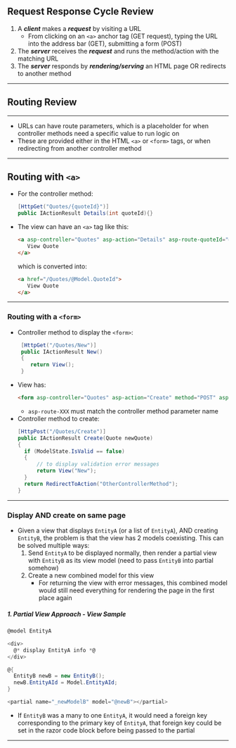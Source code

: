 ## Request Response Cycle Review

1. A **_client_** makes a **_request_** by visiting a URL
   - From clicking on an `<a>` anchor tag (GET request), typing the URL into the address bar (GET), submitting a form (POST)
2. The **_server_** receives the **_request_** and runs the method/action with the matching URL
3. The **_server_** responds by **_rendering/serving_** an HTML page OR redirects to another method

---
## Routing Review
---
- URLs can have route parameters, which is a placeholder for when controller methods need a specific value to run logic on
- These are provided either in the HTML `<a>` or `<form>` tags, or when redirecting from another controller method
---
## Routing with `<a>`
- For the controller method:
   ```csharp
   [HttpGet("Quotes/{quoteId}")]
   public IActionResult Details(int quoteId){}
   ```
- The view can have an `<a>` tag like this:   
   ```html
   <a asp-controller="Quotes" asp-action="Details" asp-route-quoteId="@Model.QuoteId">
      View Quote
   </a>
   ```
   which is converted into:
   ```html
   <a href="/Quotes/@Model.QuoteId">
      View Quote
   </a>
   ```
---

### Routing with a `<form>`
- Controller method to display the `<form>`:
  ```csharp
   [HttpGet("/Quotes/New")]
   public IActionResult New()
   {
      return View();
   }
   ```
- View has:
   ```html
   <form asp-controller="Quotes" asp-action="Create" method="POST" asp-route-newQuote="@Input"
   ```
   - `asp-route-XXX` must match the controller method parameter name
- Controller method to create:
  ```csharp
  [HttpPost("/Quotes/Create")]
  public IActionResult Create(Quote newQuote)
  {
    if (ModelState.IsValid == false)
    {
        // to display validation error messages
        return View("New");
    }
    return RedirectToAction("OtherControllerMethod");
  }
  ```

---

### Display AND create on same page

- Given a view that displays `EntityA` (or a list of `EntityA`), AND creating `EntityB`, the problem is that the view has 2 models coexisting. This can be solved multiple ways:
  1. Send `EntityA` to be displayed normally, then render a partial view with `EntityB` as its view model (need to pass `EntityB` into partial somehow)
  2. Create a new combined model for this view
      - For returning the view with error messages, this combined model would still need everything for rendering the page in the first place again

##### 1. Partial View Approach - View Sample
  ```csharp
  @model EntityA

  <div>
    @* display EntityA info *@
  </div>

  @{
    EntityB newB = new EntityB();
    newB.EntityAId = Model.EntityAId;
  }

  <partial name="_newModelB" model="@newB"></partial>
  ```
- If `EntityB` was a many to one `EntityA`, it would need a foreign key corresponding to the primary key of `EntityA`, that foreign key could be set in the razor code block before being passed to the partial

---
